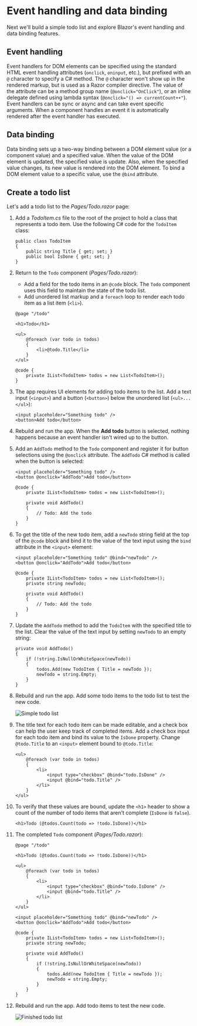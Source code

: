 # Event handling and data binding

Next we'll build a simple todo list and explore Blazor's event handling and data binding features.

## Event handling

Event handlers for DOM elements can be specified using the standard HTML event handling attributes (`onclick`, `oninput`, etc.), but prefixed with an `@` character to specify a C# method. The `@` character won't show up in the rendered markup, but is used as a Razor compiler directive. The value of the attribute can be a method group name (`@onclick="OnClick"`), or an inline delegate defined using lambda syntax (`@onclick="() => currentCount++"`). Event handlers can be sync or async and can take event specific arguments. When a component handles an event it is automatically rendered after the event handler has executed.

## Data binding

Data binding sets up a two-way binding between a DOM element value (or a component value) and a specified value. When the value of the DOM element is updated, the specified value is update. Also, when the specified value changes, its new value is rendered into the DOM element. To bind a DOM element value to a specific value, use the `@bind` attribute.

## Create a todo list

Let's add a todo list to the *Pages/Todo.razor* page:

1. Add a *TodoItem.cs* file to the root of the project to hold a class that represents a todo item. Use the following C# code for the `TodoItem` class:

    ```
    public class TodoItem
    {
        public string Title { get; set; }
        public bool IsDone { get; set; }
    }
    ```

1. Return to the `Todo` component (*Pages/Todo.razor*):

   * Add a field for the todo items in an `@code` block. The `Todo` component uses this field to maintain the state of the todo list.
   * Add unordered list markup and a `foreach` loop to render each todo item as a list item (`<li>`).

    ```
    @page "/todo"

    <h1>Todo</h1>

    <ul>
        @foreach (var todo in todos)
        {
            <li>@todo.Title</li>
        }
    </ul>

    @code {
        private IList<TodoItem> todos = new List<TodoItem>();
    }
    ```

1. The app requires UI elements for adding todo items to the list. Add a text input (`<input>`) and a button (`<button>`) below the unordered list (`<ul>...</ul>`):

    ```
    <input placeholder="Something todo" />
    <button>Add todo</button>
    ```

1. Rebuild and run the app. When the **Add todo** button is selected, nothing happens because an event handler isn't wired up to the button.

1. Add an `AddTodo` method to the `Todo` component and register it for button selections using the `@onclick` attribute. The `AddTodo` C# method is called when the button is selected:

    ```
    <input placeholder="Something todo" />
    <button @onclick="AddTodo">Add todo</button>

    @code {
        private IList<TodoItem> todos = new List<TodoItem>();

        private void AddTodo()
        {
            // Todo: Add the todo
        }
    }
    ```

1. To get the title of the new todo item, add a `newTodo` string field at the top of the `@code` block and bind it to the value of the text input using the `bind` attribute in the `<input>` element:

    ```
    <input placeholder="Something todo" @bind="newTodo" />
    <button @onclick="AddTodo">Add todo</button>

    @code {
        private IList<TodoItem> todos = new List<TodoItem>();
        private string newTodo;
        
        private void AddTodo()
        {
            // Todo: Add the todo
        }
    }
    ```

1. Update the `AddTodo` method to add the `TodoItem` with the specified title to the list. Clear the value of the text input by setting `newTodo` to an empty string:

    ```
    private void AddTodo()
    {
        if (!string.IsNullOrWhiteSpace(newTodo))
        {
            todos.Add(new TodoItem { Title = newTodo });
            newTodo = string.Empty;
        }
    }
    ```

1. Rebuild and run the app. Add some todo items to the todo list to test the new code.

    ![Simple todo list](https://user-images.githubusercontent.com/1874516/67261585-3aa88c00-f456-11e9-8a5d-d2dde0734e9f.png)

1. The title text for each todo item can be made editable, and a check box can help the user keep track of completed items. Add a check box input for each todo item and bind its value to the `IsDone` property. Change `@todo.Title` to an `<input>` element bound to `@todo.Title`:

    ```
    <ul>
        @foreach (var todo in todos)
        {
            <li>
                <input type="checkbox" @bind="todo.IsDone" />
                <input @bind="todo.Title" />
            </li>
        }
    </ul>
    ```

1. To verify that these values are bound, update the `<h1>` header to show a count of the number of todo items that aren't complete (`IsDone` is `false`).

   ```
   <h1>Todo (@todos.Count(todo => !todo.IsDone))</h1>
   ```

1. The completed `Todo` component (*Pages/Todo.razor*):

    ```
    @page "/todo"

    <h1>Todo (@todos.Count(todo => !todo.IsDone))</h1>

    <ul>
        @foreach (var todo in todos)
        {
            <li>
                <input type="checkbox" @bind="todo.IsDone" />
                <input @bind="todo.Title" />
            </li>
        }
    </ul>

    <input placeholder="Something todo" @bind="newTodo" />
    <button @onclick="AddTodo">Add todo</button>

    @code {
        private IList<TodoItem> todos = new List<TodoItem>();
        private string newTodo;

        private void AddTodo()
        {
            if (!string.IsNullOrWhiteSpace(newTodo))
            {
                todos.Add(new TodoItem { Title = newTodo });
                newTodo = string.Empty;
            }
        }
    }
    ```

1. Rebuild and run the app. Add todo items to test the new code.

    ![Finished todo list](https://user-images.githubusercontent.com/1874516/67261547-fcab6800-f455-11e9-9665-ba38a3ad4922.png)
